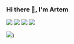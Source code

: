 ### Hi there 👋, I'm Artem

![](https://img.shields.io/badge/OS-macos-informational?style=flat&logo=apple&logoColor=white&color=A2AAAD)
![](https://img.shields.io/badge/OS-Linux-informational?style=flat&logo=linux&logoColor=white&color=77216F)
![](https://img.shields.io/badge/Editor-VSCode-informational?style=flat&logo=visual-studio-code&logoColor=white&color=0078d7)
![](https://img.shields.io/badge/Code-Python-informational?style=flat&logo=python&logoColor=white&color=4584b6)

![](https://github-readme-stats.vercel.app/api/top-langs/?username=artemermulin&layout=pie&langs_count=30&theme=dark))
